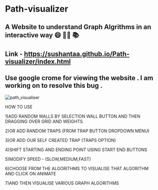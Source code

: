 # Path-visualizer
## A Website to understand Graph Algrithms in an interactive way 😄 👨‍🎓 📚
## Link - https://sushantaa.github.io/Path-visualizer/index.html
## Use google crome for viewing the website . I am working on to resolve this bug .

![path_visualiser](https://github.com/SushantAA/Path-visualizer/blob/main/path_visualiser.gif)

HOW TO USE

1)ADD RANDOM WALLS BY SELECTION WALL BUTTON AND THEN DRAGGING OVER GRID AND WEIGHTS

2)OR ADD RANDOM TRAPS (FROM TRAP BUTTON DROPDOWN MENU)

3)OR ADD OUR SELF CREATED TRAP (TRAPS OPTION)

4)SHIFT STARTING AND ENDING POINT USING START END BUTTONS

5)MODIFY SPEED - (SLOW,MEDIUM,FAST)

6)CHOOSE FROM THE ALGORITHMS TO VISUALISE THAT ALGORITHM AND CLICK ON ANIMATE

7)AND THEN VISUALISE VARIOUS GRAPH ALGORITHMS 

